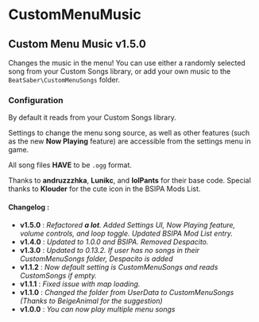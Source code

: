 # CustomMenuMusic

## Custom Menu Music v1.5.0
Changes the music in the menu! You can use either a randomly selected song from your Custom Songs library, or add your own music to the `BeatSaber\CustomMenuSongs` folder.

### Configuration
By default it reads from your Custom Songs library.

Settings to change the menu song source, as well as other features (such as the new **Now Playing** feature) are accessible from the settings menu in game.

All song files **HAVE** to be `.ogg` format. 

Thanks to **andruzzzhka**, **Lunikc**, and **lolPants** for their base code. Special thanks to **Klouder** for the cute icon in the BSIPA Mods List.

#### Changelog :
- **v1.5.0** : *Refactored **a lot**. Added Settings UI, Now Playing feature, volume controls, and loop toggle. Updated BSIPA Mod List entry.*
- **v1.4.0** : *Updated to 1.0.0 and BSIPA. Removed Despacito.*
- **v1.3.0** : *Updated to 0.13.2. If user has no songs in their CustomMenuSongs folder, Despacito is added*
- **v1.1.2** : *Now default setting is CustomMenuSongs and reads CustomSongs if empty.*
- **v1.1.1** : *Fixed issue with map loading.*
- **v1.1.0** : *Changed the folder from UserData to CustomMenuSongs (Thanks to BeigeAnimal for the suggestion)*
- **v1.0.0** : *You can now play multiple menu songs*
